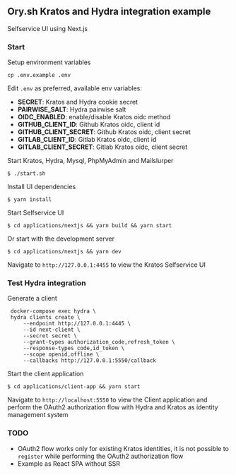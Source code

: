 
## Ory.sh Kratos and Hydra integration example

Selfservice UI using Next.js

### Start

Setup environment variables
```shell
cp .env.example .env
```

Edit `.env` as preferred, available env variables:
* **SECRET**: Kratos and Hydra cookie secret
* **PAIRWISE_SALT**: Hydra pairwise salt
* **OIDC_ENABLED**: enable/disable Kratos oidc method
* **GITHUB_CLIENT_ID**: Github Kratos oidc, client id
* **GITHUB_CLIENT_SECRET**: Github Kratos oidc, client secret
* **GITLAB_CLIENT_ID**: Gitlab Kratos oidc, client id
* **GITLAB_CLIENT_SECRET**: Gitlab Kratos oidc, client secret

Start Kratos, Hydra, Mysql, PhpMyAdmin and Mailslurper
```shell
$ ./start.sh
```

Install UI dependencies
```shell
$ yarn install
```

Start Selfservice UI
```shell
$ cd applications/nextjs && yarn build && yarn start
```
Or start with the development server
```shell
$ cd applications/nextjs && yarn dev
```

Navigate to `http://127.0.0.1:4455` to view the Kratos Selfservice UI

### Test Hydra integration

Generate a client
```shell
 docker-compose exec hydra \
 hydra clients create \
     --endpoint http://127.0.0.1:4445 \
     --id next-client \
     --secret secret \
     --grant-types authorization_code,refresh_token \
     --response-types code,id_token \
     --scope openid,offline \
     --callbacks http://127.0.0.1:5550/callback
```

Start the client application
```shell
$ cd applications/client-app && yarn start
```

Navigate to `http://localhost:5550` to view the Client application and perform the OAuth2 authorization flow with Hydra and Kratos as identity management system

### TODO

* OAuth2 flow works only for existing Kratos identities, it is not possible to `register` while performing the OAuth2 authorization flow
* Example as React SPA without SSR
